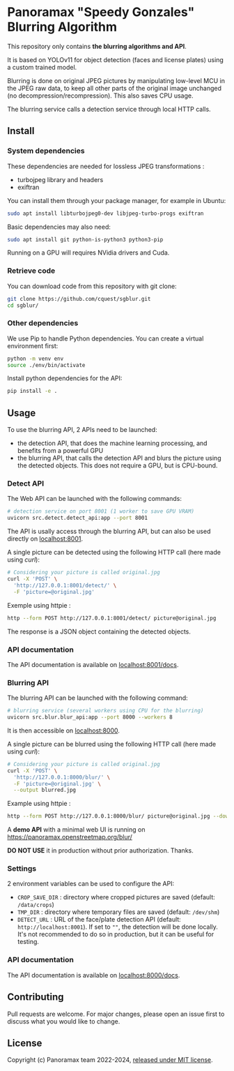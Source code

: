 # Panoramax "Speedy Gonzales" Blurring Algorithm

This repository only contains __the blurring algorithms and API__.

It is based on YOLOv11 for object detection (faces and license plates) using a custom trained model.

Blurring is done on original JPEG pictures by manipulating low-level MCU in the JPEG raw data, to keep all other parts of the original image unchanged (no decompression/recompression). This also saves CPU usage.

The blurring service calls a detection service through local HTTP calls.


## Install

### System dependencies

These dependencies are needed for lossless JPEG transformations :

- turbojpeg library and headers
- exiftran

You can install them through your package manager, for example in Ubuntu:

```bash
sudo apt install libturbojpeg0-dev libjpeg-turbo-progs exiftran
```

Basic dependencies may also need:

```bash
sudo apt install git python-is-python3 python3-pip
```

Running on a GPU will requires NVidia drivers and Cuda.


### Retrieve code

You can download code from this repository with git clone:

```bash
git clone https://github.com/cquest/sgblur.git
cd sgblur/
```

### Other dependencies

We use Pip to handle Python dependencies. You can create a virtual environment first:

```bash
python -m venv env
source ./env/bin/activate
```

Install python dependencies for the API:

```bash
pip install -e .
```

## Usage

To use the blurring API, 2 APIs need to be launched:

- the detection API, that does the machine learning processing, and benefits from a powerful GPU
- the blurring API, that calls the detection API and blurs the picture using the detected objects. This does not require a GPU, but is CPU-bound.

### Detect API

The Web API can be launched with the following commands:

```bash
# detection service on port 8001 (1 worker to save GPU VRAM)
uvicorn src.detect.detect_api:app --port 8001
```

The API is usally access through the blurring API, but can also be used directly on [localhost:8001](http://127.0.0.1:8001).

A single picture can be detected using the following HTTP call (here made using _curl_):

```bash
# Considering your picture is called original.jpg
curl -X 'POST' \
  'http://127.0.0.1:8001/detect/' \
  -F 'picture=@original.jpg'
```

Exemple using httpie :

```bash
http --form POST http://127.0.0.1:8001/detect/ picture@original.jpg
```

The response is a JSON object containing the detected objects.

### API documentation

The API documentation is available on [localhost:8001/docs](http://127.0.0.1:8001/docs).

### Blurring API

The blurring API can be launched with the following command:

```bash
# blurring service (several workers using CPU for the blurring)
uvicorn src.blur.blur_api:app --port 8000 --workers 8
```

It is then accessible on [localhost:8000](http://127.0.0.1:8000).


A single picture can be blurred using the following HTTP call (here made using _curl_):

```bash
# Considering your picture is called original.jpg
curl -X 'POST' \
  'http://127.0.0.1:8000/blur/' \
  -F 'picture=@original.jpg' \
  --output blurred.jpg
```

Example using httpie :

```bash
http --form POST http://127.0.0.1:8000/blur/ picture@original.jpg --download --output blurred.jpg
```

A **demo API** with a minimal web UI is running on https://panoramax.openstreetmap.org/blur/

**DO NOT USE** it in production without prior authorization. Thanks.

### Settings

2 environment variables can be used to configure the API:

- `CROP_SAVE_DIR` : directory where cropped pictures are saved (default: `/data/crops`)
- `TMP_DIR` : directory where temporary files are saved (default: `/dev/shm`)
- `DETECT_URL` : URL of the face/plate detection API (default: `http://localhost:8001`). If set to `""`, the detection will be done locally. It's not recommended to do so in production, but it can be useful for testing.

### API documentation

The API documentation is available on [localhost:8000/docs](http://127.0.0.1:8000/docs).

## Contributing

Pull requests are welcome. For major changes, please open an issue first to discuss what you would like to change.

## License

Copyright (c) Panoramax team 2022-2024, [released under MIT license](./LICENSE).
